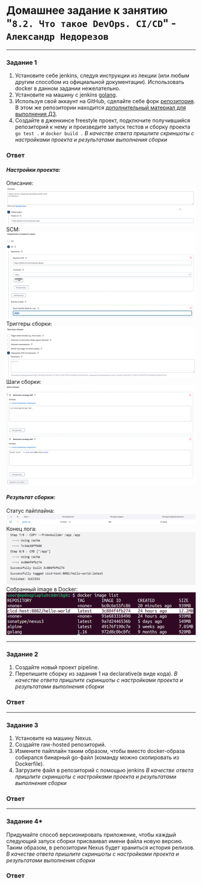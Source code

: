 # Домашнее задание к занятию "`8.2. Что такое DevOps. СI/СD`" - `Александр Недорезов`

---

### Задание 1

1. Установите себе jenkins, следуя инструкции из лекции (или любым другим способом из официальной документации). Использовать docker в данном задании нежелательно.
2. Установите на машину с jenkins [golang](https://golang.org/doc/install).
3. Используя свой аккаунт на GitHub, сделайте себе форк [репозитория](https://github.com/netology-code/sdvps-materials.git). В этом же репозитории находится [дополнительный материал для выполнения ДЗ](https://github.com/netology-code/sdvps-materials/blob/main/CICD/8.2-hw.md).
3. Создайте в дженкинсе freestyle проект, подключите получившийся репозиторий к нему и произведите запуск тестов и сборку проекта ```go test .``` и  ```docker build .```
*В качестве ответа пришлите скриншоты с настройками проекта и результатами выполнения сборки*

### Ответ

#### *Настройки проекта:*
Описание:
![Описание](https://github.com/smutosey/8-02-cicd-hw/blob/main/img/screen-1.png)
SCM:
![SCM](https://github.com/smutosey/8-02-cicd-hw/blob/main/img/screen-2.png)
Триггеры сборки:
![Триггеры сборки](https://github.com/smutosey/8-02-cicd-hw/blob/main/img/screen-3.png)
Шаги сборки:
![Шаги сборки](https://github.com/smutosey/8-02-cicd-hw/blob/main/img/screen-4.png)

#### *Результат сборки:*
Статус пайплайна:
![Статус пайплайна](https://github.com/smutosey/8-02-cicd-hw/blob/main/img/screen-6.png)
Конец лога:
![Конец лога](https://github.com/smutosey/8-02-cicd-hw/blob/main/img/screen-7.png)
Собранный image в Docker:
![image](https://github.com/smutosey/8-02-cicd-hw/blob/main/img/screen-5.png)

---

### Задание 2

1. Создайте новый проект pipeline.
2. Перепишите сборку из задания 1 на declarative(в виде кода).
*В качестве ответа пришлите скриншоты с настройками проекта и результатами выполнения сборки*

### Ответ

---

### Задание 3

1. Установите на машину Nexus.
1. Создайте raw-hosted репозиторий.
1. Измените пайплайн таким образом, чтобы вместо docker-образа собирался бинарный go-файл (команду можно скопировать из Dockerfile).
1. Загрузите файл в репозиторий с помощью jenkins
*В качестве ответа пришлите скриншоты с настройками проекта и результатами выполнения сборки*

### Ответ

---

### Задание 4*

Придумайте способ версионировать приложение, чтобы каждый следующий запуск сборки присваивал имени файла новую версию. Таким образом, в репозитории Nexus будет храниться история релизов.
*В качестве ответа пришлите скриншоты с настройками проекта и результатами выполнения сборки*

### Ответ

